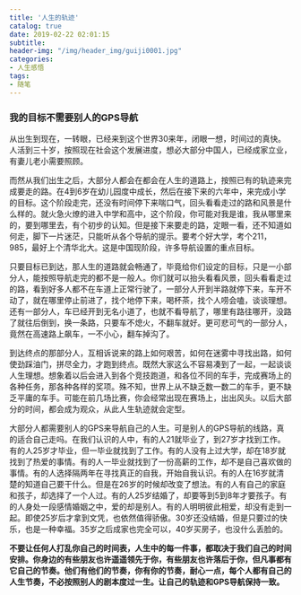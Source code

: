 ```yaml
---
title: '人生的轨迹'
catalog: true
date: 2019-02-22 02:01:15
subtitle:
header-img: "/img/header_img/guiji0001.jpg"
categories:
- 人生感悟
tags:
- 随笔
---
```

### 我的目标不需要别人的GPS导航

从出生到现在，一转眼，已经来到这个世界30来年，闭眼一想，时间过的真快。
人活到三十岁，按照现在社会这个发展进度，想必大部分中国人，已经成家立业，有妻儿老小需要照顾。

而然从我们出生之后，大部分人都会在都会在人生的道路上，按照已有的轨迹来完成要走的路。在4到6岁在幼儿园度中成长，然后在接下来的六年中，来完成小学的目标。这个阶段走完，还没有时间停下来喘口气，回头看看走过的路和风景是什么样的。就火急火燎的进入中学和高中，这个阶段，你可能对我是谁，我从哪里来的，要到哪里去，有个初步的认知。但是接下来要走的路，定眼一看，还不知道如何走，脚下一片迷茫，只能听从各个导航的提示。要考个好大学，考个211，985，最好上个清华北大。这是中国现阶段，许多导航设置的重点目标。

只要目标已到达，那人生的道路就会畅通了，毕竟给你们设定的目标，只是一小部分人，能按照导航走完的都不是一般人。你们就可以抬头看看风景，回头看看走过的路，看到好多人都不在车道上正常行驶了，一部分人开到半路就停下来，车开不动了，就在哪里停止前进了，找个地停下来，喝杯茶，找个人唠会嗑，谈谈理想。还有一部分人，车已经开到无名小道了，也就不看导航了，哪里有路往哪开，没路了就往后倒到，换一条路，只要车不熄火，不翻车就好。更可悲可气的一部分人，竟然在高速路上飙车，一不小心，翻车掉沟了。

到达终点的那部分人，互相诉说来的路上如何艰苦，如何在迷雾中寻找出路，如何使劲踩油门，拼尽全力，才跑到终点。既然大家这么不容易凑到了一起，一起谈谈人生理想。想象着以后会进入到各个竞技跑道，和各位不同的车手，完成赛场上的各种任务，那各种各样的奖项。殊不知，世界上从不缺乏数一数二的车手，更不缺乏平庸的车手。可能在前几场比赛，你会经常出现在赛场上，出出风头。以后大部分的时间，都会成为观众，从此人生轨迹就会定型。

大部分人都需要别人的GPS来导航自己的人生。可是别人的GPS导航的线路，真的适合自己走吗。在我们认识的人中，有的人21就毕业了，到27岁才找到工作。有的人25岁才毕业，但一毕业就找到了工作。有的人没有上过大学，却在18岁就找到了热爱的事情。有的人一毕业就找到了一份高薪的工作，却不是自己喜欢做的事情。有的人选择隔两年在寻找真正的自我，开始自我认识。有的人在16岁就清楚的知道自己要干什么。但是在26岁的时候却改变了想法。有的人有自己的家庭和孩子，却选择了一个人过。有的人25岁结婚了，却要等到5到8年才要孩子。有的人身处一段感情婚姻之中，爱的却是别人。有的人明明彼此相爱，却没有走到一起。即使25岁后才拿到文凭，也依然值得骄傲。30岁还没结婚，但是只要过的快乐，也是一种幸福。35岁之后成家也完全可以，40岁买房子，也没什么丢脸的。

**不要让任何人打乱你自己的时间表，人生中的每一件事，都取决于我们自己的时间安排。你身边的有些朋友也许遥遥领先于你，有些朋友也许落后于你，但凡事都有它自己的节奏。他们有他们的节奏，你有你的节奏，耐心一点，每个人都有自己的人生节奏，不必按照别人的剧本度过一生。让自己的轨迹和GPS导航保持一致。**


